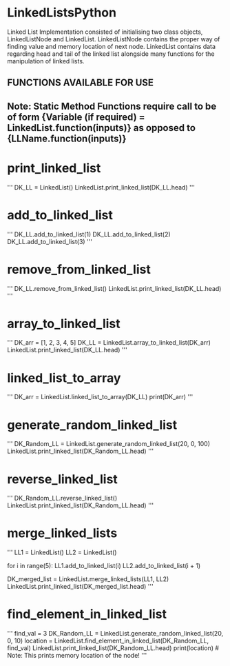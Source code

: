 # LinkedListsPython
Linked List Implementation consisted of initialising two class objects, LinkedListNode and LinkedList. LinkedListNode contains the proper way of finding value and memory location of next node. LinkedList contains data regarding head and tail of the linked list alongside many functions for the manipulation of linked lists.

## FUNCTIONS AVAILABLE FOR USE ##
## Note: Static Method Functions require call to be of form {Variable (if required) = LinkedList.function(inputs)} as opposed to {LLName.function(inputs)} ##

# print_linked_list

'''
DK_LL = LinkedList()
LinkedList.print_linked_list(DK_LL.head)
'''

# add_to_linked_list

'''
DK_LL.add_to_linked_list(1)
DK_LL.add_to_linked_list(2)
DK_LL.add_to_linked_list(3)
'''

# remove_from_linked_list

'''
DK_LL.remove_from_linked_list()
LinkedList.print_linked_list(DK_LL.head)
'''

# array_to_linked_list

'''
DK_arr = [1, 2, 3, 4, 5]
DK_LL = LinkedList.array_to_linked_list(DK_arr)
LinkedList.print_linked_list(DK_LL.head)
'''

# linked_list_to_array

'''
DK_arr = LinkedList.linked_list_to_array(DK_LL)
print(DK_arr)
'''

# generate_random_linked_list

'''
DK_Random_LL = LinkedList.generate_random_linked_list(20, 0, 100)
LinkedList.print_linked_list(DK_Random_LL.head)
'''

# reverse_linked_list

'''
DK_Random_LL.reverse_linked_list()
LinkedList.print_linked_list(DK_Random_LL.head)
'''

# merge_linked_lists

'''
LL1 = LinkedList()
LL2 = LinkedList()

for i in range(5):
    LL1.add_to_linked_list(i)
    LL2.add_to_linked_list(i + 1)

DK_merged_list = LinkedList.merge_linked_lists(LL1, LL2)
LinkedList.print_linked_list(DK_merged_list.head)
'''

# find_element_in_linked_list

'''
find_val = 3
DK_Random_LL = LinkedList.generate_random_linked_list(20, 0, 10)
location = LinkedList.find_element_in_linked_list(DK_Random_LL, find_val)
LinkedList.print_linked_list(DK_Random_LL.head)
print(location)  # Note: This prints memory location of the node!
'''

